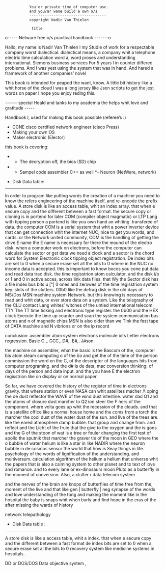                
               You'or private time of computer use. 
               and you/ar wane build a own o/s 
               ----------------------------------- 
               copyright Nadir Van Thielen 
               
                title 
o----- Netware free o/s practical handbook -------o

Hallo, my name is Nadir Van Thielen 
I my Studie of work for a respectable company worst dialectical. 
dialectical means, a company whit a telephone electric time calculation word a, word proses and understanding international. 
Siemens business services 
For 5 years I in counter differed problems.
And I was yest using the system that was in hand.
And hared a framework of another companies’ novel

This book is intended for peapod the want, know.
A little bit history like a whit horse of the cloud 
I was a long jersey like Json scripts to get the jest words on paper 
I hope you enjoy reding this.

*------* special Heald and tanks to my academia the helps whit love and gratitude *-----*

Handbook I, used for making this book possible (referee’s :)

*  CCNE cisco certified network engineer (cisco Press)
*  Making your own OS
*  Maker electronic (Elector)

this book is covering:
 * - The decryption off, the bios (SD) chip 
 * - Sampel code assembler C++ as well
 *- Neuron (NetWare, network)

* Disk Data table:
-------------------------------------------------------------------------------------------------
In order to program like putting words the creation of a machine you need to know 
the refers engineering of the machine itself, and re-encode the prefix value.
 A store disk is like an access table, whit an index array.
that when e secure copy and the different between a fast format.
the secure copy or cloning is in portend for later COM (compiler object magmatic) or LTP Lang with tipping person a portend is like you own hand an whiting. 
transferee of data. the computer COM is a serial system that whit a power inverter device
that can get connection whit the internet NUC, nice to get you words, and cards.
or the Network united community, COM is the handling of getting the drive E name 
the E name is necessary for there the mound of the electro disk. 
when a computer work on electrons, before the computer can calculate the 
sector or get data we need a clock and a sector is the chord word for 
System Electronic clock tipping object registration.
De index bits are set to 0 when a secure erase set all the bits to 0
where in the NUC no income data is accepted.
this is important to know bocos you cone put data and read data trac disk. 
the time regisstrion atom calculator.
and the disk i/o or 1 and 0 in active acces, across link data files.
that Wy the Sector disk has a file index bus bits u [°] 0 ones and zerowes of the 
time regisstrion system key. slots of the clutters. 00b0 like the defrag disk in the old days of MS/Dos MSN machine system Network.
but this knowing is necessary to read and whit data, or ever store data on a system.
Like the telegraphy of the CLU contact Lang whites’ witches of the untied international telecom TTY 
The TT time ticking and electronic type register. the 0b00 and the HEX clock Execute the time up counter and scan the system communication bus atoms and n of magnetic chips
MSN is also older than we Tink the fest tape of DATA machine and  N vibrions 
or on the lp record 

conclusion:
assembler atom system electrons molecule bits Letter electrons regression. 
Basic C ,. GCC,. D#,. E#,. J#son 

the machine on assembler, what the basic is the Bascom of the, computer 
bis atom steam computing o of the i/o and get the of the time of the person 
commission the word on the C, of the descriptor of the languages hits from computer programing.
and the d#  is de data, mac conversion thinking. of days of the person and data input.
and the you have E the electron regisstrion like on display or on normal paper. 


So far, we have covered the history of the register of time in electrons gravity. 
that where station or even NASA can whit satellites macher /\ oping the de dust reflector the WAVE of the wind 
dust intestine. water dad Q1 and the atoms of closure dust marcher to Q2 ion steer the F hers of the component. 
where volta goes up whit the recession of the clouds. and that is a satellite office like a normal house 
home and the coms from a torch the marcher the cool dust of the water dust of the sun. and live of the trees are. 
like the eared atmosphere damp bubble. that group and change from. and reflect and the Licht of the fruie that the give 
to the oxygen and the is goes and the G of the stoon of wat is a tree or fouler changing 
the first test of apollo the sputnik that marcher the graver tie of the moon in GEO where the o bubble of water helium is like a star in like NADIR where the neuron bubble in de cosmos sensor 
the world that how is Seay things in life. psychology of the words of lignification of the understanding. and multiversum.
calculation algorithm of the helium a helium that universe whit the papers 
that is also a calming system to other planet and to text of love and romance. 
and to every lane or ex-dinosaurs moon Pluto as a butterfly in the moment of conversion. 
Also, a clutter r data telecom system 

and the nerves of the brain are knops of butterflies of time free from the, moment of the live and 
that like gen | butterfly | neg synapse of the words and love understanding of the tong and making the moment 
like in the hospital the baby is snaps whit when burly and find hope in the eras of the after missing the wards of history  

network telepathology






* Disk Data table :
-------------------------------------------------------------------------------------------------
A store disk is like a access table, whit a index. 
that when e secure copy and the different between a fast format
de index bits are set to 0 when a secure erase set al the bits to 0
recovery system like medicine systems in hospitals . 

DD or DOS/DOS Data objective system , 






